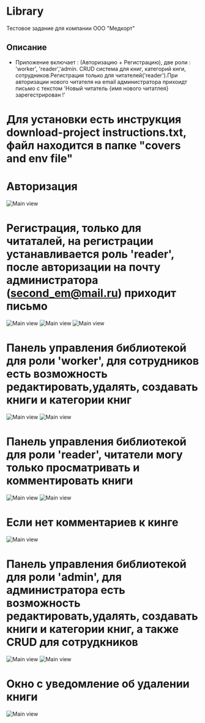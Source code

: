 # Library
Тестовое задание для компании ООО "Медкорт"
## Описание
* Приложение включает : (Авторизацию + Регистрацию), две роли : 'worker', 'reader','admin. CRUD система для книг, категорий кнги, сотрудников.Регистрация только для читателей('reader').При авторизации нового читателя на email администратора прихоидт письмо с текстом 'Новый читатель {имя нового читатлея} зарегестрирован !'
# Для установки есть инструкция download-project instructions.txt, файл находится в папке "covers and env file"
# Авторизация
![Main view](screenshots/log_in.png)
# Регистрация, только для читаталей, на регистрации устанавливается роль 'reader', после авторизации на почту администратора (second_em@mail.ru) приходит письмо
![Main view](screenshots/auth_for_readers.png)
![Main view](screenshots/auth_for_email_page_1.png)
![Main view](screenshots/auth_for_email_page_2.png)
# Панель управления библиотекой для роли 'worker', для сотрудников есть возможность редактировать,удалять, создавать книги и категории книг
![Main view](screenshots/dashboard_for_worker.png)
![Main view](screenshots/dashboard_for_worker_page_category_books.png)
# Панель управления библиотекой для роли 'reader', читатели могу только просматривать и комментировать книги
![Main view](screenshots/reader_dashboardpng.png)
![Main view](screenshots/comment_book.png)
# Если нет комментариев к кинге
![Main view](screenshots/null_comment_book.png)
# Панель управления библиотекой для роли 'admin', для администратора есть возможность редактировать,удалять, создавать книги и категории книг, а также CRUD для сотрудкников
![Main view](screenshots/admin_dashboard.png)
![Main view](screenshots/admin_worker_CRUD.png)
# Окно с уведомление об удалении книги
![Main view](screenshots/delete_alert_for_books.png)